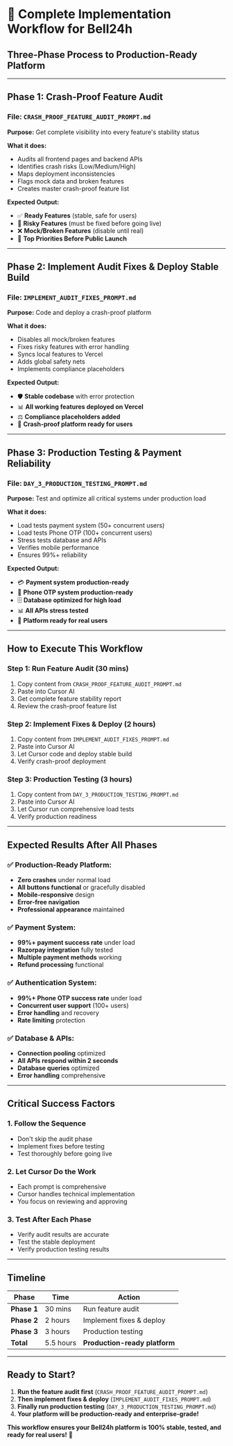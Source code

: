 # 🚀 **Complete Implementation Workflow for Bell24h**

## **Three-Phase Process to Production-Ready Platform**

---

## **Phase 1: Crash-Proof Feature Audit**

### **File:** `CRASH_PROOF_FEATURE_AUDIT_PROMPT.md`

**Purpose:** Get complete visibility into every feature's stability status

**What it does:**
- Audits all frontend pages and backend APIs
- Identifies crash risks (Low/Medium/High)
- Maps deployment inconsistencies
- Flags mock data and broken features
- Creates master crash-proof feature list

**Expected Output:**
- ✅ **Ready Features** (stable, safe for users)
- 🚧 **Risky Features** (must be fixed before going live)
- ❌ **Mock/Broken Features** (disable until real)
- 🎯 **Top Priorities Before Public Launch**

---

## **Phase 2: Implement Audit Fixes & Deploy Stable Build**

### **File:** `IMPLEMENT_AUDIT_FIXES_PROMPT.md`

**Purpose:** Code and deploy a crash-proof platform

**What it does:**
- Disables all mock/broken features
- Fixes risky features with error handling
- Syncs local features to Vercel
- Adds global safety nets
- Implements compliance placeholders

**Expected Output:**
- 🛡️ **Stable codebase** with error protection
- 📊 **All working features deployed on Vercel**
- ⚖️ **Compliance placeholders added**
- 🎯 **Crash-proof platform ready for users**

---

## **Phase 3: Production Testing & Payment Reliability**

### **File:** `DAY_3_PRODUCTION_TESTING_PROMPT.md`

**Purpose:** Test and optimize all critical systems under production load

**What it does:**
- Load tests payment system (50+ concurrent users)
- Load tests Phone OTP (100+ concurrent users)
- Stress tests database and APIs
- Verifies mobile performance
- Ensures 99%+ reliability

**Expected Output:**
- 💳 **Payment system production-ready**
- 📱 **Phone OTP system production-ready**
- 🗄️ **Database optimized for high load**
- 📊 **All APIs stress tested**
- 🎯 **Platform ready for real users**

---

## **How to Execute This Workflow**

### **Step 1: Run Feature Audit (30 mins)**
1. Copy content from `CRASH_PROOF_FEATURE_AUDIT_PROMPT.md`
2. Paste into Cursor AI
3. Get complete feature stability report
4. Review the crash-proof feature list

### **Step 2: Implement Fixes & Deploy (2 hours)**
1. Copy content from `IMPLEMENT_AUDIT_FIXES_PROMPT.md`
2. Paste into Cursor AI
3. Let Cursor code and deploy stable build
4. Verify crash-proof deployment

### **Step 3: Production Testing (3 hours)**
1. Copy content from `DAY_3_PRODUCTION_TESTING_PROMPT.md`
2. Paste into Cursor AI
3. Let Cursor run comprehensive load tests
4. Verify production readiness

---

## **Expected Results After All Phases**

### **✅ Production-Ready Platform:**
- **Zero crashes** under normal load
- **All buttons functional** or gracefully disabled
- **Mobile-responsive** design
- **Error-free navigation**
- **Professional appearance** maintained

### **✅ Payment System:**
- **99%+ payment success rate** under load
- **Razorpay integration** fully tested
- **Multiple payment methods** working
- **Refund processing** functional

### **✅ Authentication System:**
- **99%+ Phone OTP success rate** under load
- **Concurrent user support** (100+ users)
- **Error handling** and recovery
- **Rate limiting** protection

### **✅ Database & APIs:**
- **Connection pooling** optimized
- **All APIs respond within 2 seconds**
- **Database queries** optimized
- **Error handling** comprehensive

---

## **Critical Success Factors**

### **1. Follow the Sequence**
- Don't skip the audit phase
- Implement fixes before testing
- Test thoroughly before going live

### **2. Let Cursor Do the Work**
- Each prompt is comprehensive
- Cursor handles technical implementation
- You focus on reviewing and approving

### **3. Test After Each Phase**
- Verify audit results are accurate
- Test the stable deployment
- Verify production testing results

---

## **Timeline**

| Phase       | Time      | Action                        |
| ----------- | --------- | ----------------------------- |
| **Phase 1** | 30 mins   | Run feature audit             |
| **Phase 2** | 2 hours   | Implement fixes & deploy      |
| **Phase 3** | 3 hours   | Production testing            |
| **Total**   | 5.5 hours | **Production-ready platform** |

---

## **Ready to Start?**

1. **Run the feature audit first** (`CRASH_PROOF_FEATURE_AUDIT_PROMPT.md`)
2. **Then implement fixes & deploy** (`IMPLEMENT_AUDIT_FIXES_PROMPT.md`)
3. **Finally run production testing** (`DAY_3_PRODUCTION_TESTING_PROMPT.md`)
4. **Your platform will be production-ready and enterprise-grade!**

**This workflow ensures your Bell24h platform is 100% stable, tested, and ready for real users!** 🚀
